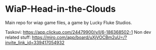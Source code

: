 # WiaP-Head-in-the-Clouds
Main repo for wiap game files, a game by Lucky Fluke Studios.

Taskovi: https://app.clickup.com/24479900/v/l/6-186368502-1
Non dev related stuff: https://miro.com/app/board/uXjVOCBm2uU=/?invite_link_id=339417054932
